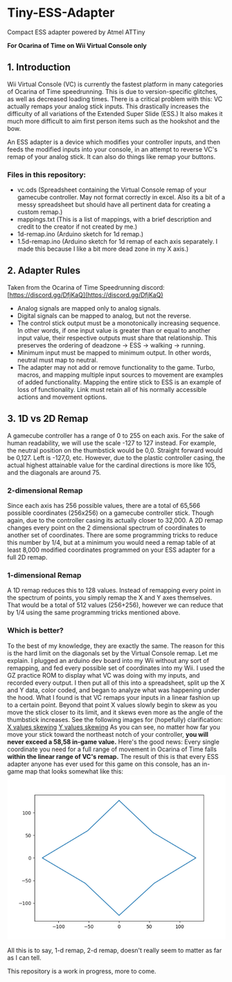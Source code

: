 # Tiny-ESS-Adapter
Compact ESS adapter powered by Atmel ATTiny

**For Ocarina of Time on Wii Virtual Console only**

## 1. Introduction
Wii Virtual Console (VC) is currently the fastest platform in many categories of Ocarina of Time speedrunning. This is due to version-specific glitches, as well as decreased loading times. There is a critical problem with this: VC actually remaps your analog stick inputs. This drastically increases the difficulty of all variations of the Extended Super Slide (ESS.) It also makes it much more difficult to aim first person items such as the hookshot and the bow.

An ESS adapter is a device which modifies your controller inputs, and then feeds the modified inputs into your console, in an attempt to reverse VC's remap of your analog stick. It can also do things like remap your buttons.

### Files in this repository:
* vc.ods (Spreadsheet containing the Virtual Console remap of your gamecube controller. May not format correctly in excel. Also its a bit of a messy spreadsheet but should have all pertinent data for creating a custom remap.)
* mappings.txt (This is a list of mappings, with a brief description and credit to the creator if not created by me.)
* 1d-remap.ino (Arduino sketch for 1d remap.)
* 1.5d-remap.ino (Arduino sketch for 1d remap of each axis separately. I made this because I like a bit more dead zone in my X axis.)

## 2. Adapter Rules
Taken from the Ocarina of Time Speedrunning discord: [https://discord.gg/DfjKaQ](https://discord.gg/DfjKaQ)
* Analog signals are mapped only to analog signals.
* Digital signals can be mapped to analog, but not the reverse. 
* The control stick output must be a monotonically increasing sequence. In other words, if one input value is greater than or equal to another input value, their respective outputs must share that relationship. This preserves the ordering of deadzone → ESS → walking → running.
* Minimum input must be mapped to minimum output. In other words, neutral must map to neutral.
* The adapter may not add or remove functionality to the game. Turbo, macros, and mapping multiple input sources to movement are examples of added functionality. Mapping the entire stick to ESS is an example of loss of functionality.  Link must retain all of his normally accessible actions and movement options.

## 3. 1D vs 2D Remap
A gamecube controller has a range of 0 to 255 on each axis. For the sake of human readability, we will use the scale -127 to 127 instead. For example, the neutral position on the thumbstick would be 0,0. Straight forward would be 0,127. Left is -127,0, etc.
However, due to the plastic controller casing, the actual highest attainable value for the cardinal directions is more like 105, and the diagonals are around 75.
### 2-dimensional Remap
Since each axis has 256 possible values, there are a total of 65,566 possible coordinates (256x256) on a gamecube controller stick. Though again, due to the controller casing its actually closer to 32,000. A 2D remap changes every point on the 2 dimensional spectrum of coordinates to another set of coordinates. There are some programming tricks to reduce this number by 1/4, but at a minimum you would need a remap table of at least 8,000 modified coordinates programmed on your ESS adapter for a full 2D remap.
### 1-dimensional Remap
A 1D remap reduces this to 128 values. Instead of remapping every point in the spectrum of points, you simply remap the X and Y axes themselves. That would be a total of 512 values (256+256), however we can reduce that by 1/4 using the same programming tricks mentioned above.
### Which is better?
To the best of my knowledge, they are exactly the same. The reason for this is the hard limit on the diagonals set by the Virtual Console remap. Let me explain.
I plugged an arduino dev board into my Wii without any sort of remapping, and fed every possible set of coordinates into my Wii. I used the GZ practice ROM to display what VC was doing with my inputs, and recorded every output. I then put all of this into a spreadsheet, split up the X and Y data, color coded, and began to analyze what was happening under the hood. What I found is that VC remaps your inputs in a linear fashion up to a certain point. Beyond that point X values slowly begin to skew as you move the stick closer to its limit, and it skews even more as the angle of the thumbstick increases.
See the following images for (hopefully) clarification:
[X values skewing](./images/x_skew.png)
[Y values skewing](./images/y_skew.png)
As you can see, no matter how far you move your stick toward the northeast notch of your controller, **you will never exceed a 58,58 in-game value.**
Here's the good news: Every single coordinate you need for a full range of movement in Ocarina of Time falls **within the linear range of VC's remap.**
The result of this is that every ESS adapter anyone has ever used for this game on this console, has an in-game map that looks somewhat like this:
![VC remap](./images/diamond.png)

All this is to say, 1-d remap, 2-d remap, doesn't really seem to matter as far as I can tell.

This repository is a work in progress, more to come.
